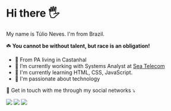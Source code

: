 # Hi there 🖐
My name is Túlio Neves. I'm from Brazil.

☘️ **You cannot be without talent, but race is an obligation!**
- 📍 From PA living in Castanhal
- 🔭 I’m currently working with Systems Analyst at [Sea Telecom](https://www.seatelecom.com.br/)
- 🌱 I'm currently learning HTML, CSS, JavaScript.
- 🌈 I'm passionate about technology

📩 Get in touch with me through my social networks ⤵️

[![](https://camo.githubusercontent.com/a80d00f23720d0bc9f55481cfcd77ab79e141606829cf16ec43f8cacc7741e46/68747470733a2f2f696d672e736869656c64732e696f2f62616467652f4c696e6b6564496e2d3030373742353f7374796c653d666f722d7468652d6261646765266c6f676f3d6c696e6b6564696e266c6f676f436f6c6f723d7768697465)](https://www.linkedin.com/in/tulio-neves/)  [![](https://camo.githubusercontent.com/d9d4db0a25f6d41d6ef282c6adc2f9bd5b31201ef00ba580f5a945da4063a937/68747470733a2f2f696d672e736869656c64732e696f2f62616467652f57686174734170702d3235443336363f7374796c653d666f722d7468652d6261646765266c6f676f3d7768617473617070266c6f676f436f6c6f723d7768697465)](http://api.whatsapp.com/send?phone=5591984864242)  [![](https://camo.githubusercontent.com/b3d4671768bd0f9b6c8f410a25a96e0c5a4d135208d8910461e986f97e7985ab/68747470733a2f2f696d672e736869656c64732e696f2f62616467652f496e7374616772616d2d4534343035463f7374796c653d666f722d7468652d6261646765266c6f676f3d696e7374616772616d266c6f676f436f6c6f723d7768697465)](https://www.instagram.com/tulioneves_/)
